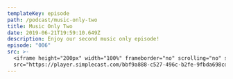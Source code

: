 ```yaml
---
templateKey: episode
path: /podcast/music-only-two
title: Music Only Two
date: 2019-06-21T19:59:10.649Z
description: Enjoy our second music only episode!
episode: "006"
src: >-
  <iframe height="200px" width="100%" frameborder="no" scrolling="no" seamless
  src="https://player.simplecast.com/bbf9a888-c527-496c-b2fe-9fbda698cd62?dark=false"></iframe>
---
```

